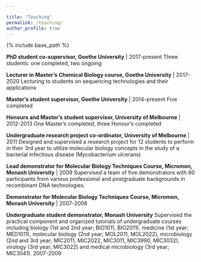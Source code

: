 ```yaml
---

title: "Teaching"
permalink: /teaching/
author_profile: true
---
```


{% include base_path %}

**PhD student co-supervisor, Goethe University** | 2017-present 
Three students: one completed, two ongoing

**Lecturer in Master’s Chemical Biology course, Goethe University** | 2017-2020
Lecturing to students on sequencing technologies and their applications

**Master’s student supervisor, Goethe University** | 2014-present
Five completed		

**Honours and Master’s student supervisor, University of Melbourne** | 2012-2013
One Master’s completed, three Honour’s completed

**Undergraduate research project co-ordinator, University of Melbourne** | 2011
Designed and supervised a research project for 12 students to perform in their 3rd year to utilize molecular biology concepts in the study of a bacterial infectious disease (Mycobacterium ulcerans)

**Lead demonstrator for Molecular Biology Techniques Course, Micromon, Monash University** | 2009
Supervised a team of five demonstrators with 60 participants from various professional and postgraduate backgrounds in recombinant DNA technologies.

**Demonstrator for Molecular Biology Techniques Course, Micromon, Monash University** | 2007-2008

**Undergraduate student demonstrator, Monash University**
Supervised the practical component and organized tutorials of undergraduate courses including biology (1st and 2nd year; BIO1011, BIO2011), medicine (1st year; MED1011), molecular biology (2nd year; MOL2011, MOL2022), microbiology (2nd and 3rd year; MIC2011, MIC2022, MIC3011, MIC3990, MIC3032), virology (3rd year; MIC3022) and medical microbiology (3rd year; MIC3041).		2007-2009

